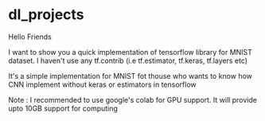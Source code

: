 # dl_projects
Hello Friends

I want to show you a quick implementation of tensorflow library for MNIST dataset. I haven't use any tf.contrib (i.e tf.estimator, tf.keras, tf.layers etc)

It's a simple implementation for MNIST fot thouse who wants to know how CNN implement without keras or estimators in tensorflow

Note : I recommended to use google's colab for GPU support. It will provide upto 10GB support for computing
